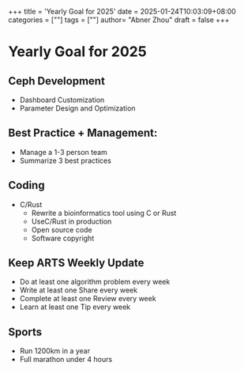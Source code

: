 +++
title = 'Yearly Goal for 2025'
date = 2025-01-24T10:03:09+08:00
categories = [""]
tags = [""]
author=  "Abner Zhou"
draft = false
+++
# Yearly Goal for 2025

## Ceph Development

- Dashboard Customization
- Parameter Design and Optimization

## Best Practice + Management:

- Manage a 1-3 person team
- Summarize 3 best practices


## Coding

- C/Rust
  - Rewrite a bioinformatics tool using C or Rust
  - UseC/Rust in production
  - Open source code
  - Software copyright

## Keep ARTS Weekly Update

- Do at least one algorithm problem every week
- Write at least one Share every week
- Complete at least one Review every week
- Learn at least one Tip every week

## Sports

- Run 1200km in a year
- Full marathon under 4 hours

